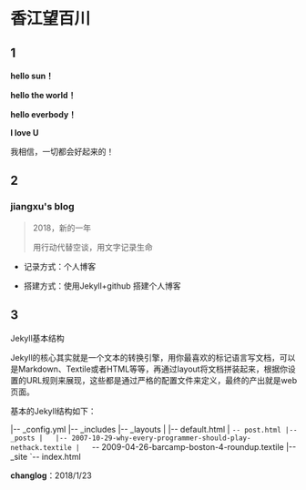 # 香江望百川

## 1 ##

**hello sun！**

**hello the world！**

**hello everbody！**

**I love U**

我相信，一切都会好起来的！

## 2 ##

### jiangxu's blog ###

> 2018，新的一年
> 
> 用行动代替空谈，用文字记录生命

- 记录方式：个人博客

- 搭建方式：使用Jekyll+github 搭建个人博客

## 3 ##

Jekyll基本结构

Jekyll的核心其实就是一个文本的转换引擎，用你最喜欢的标记语言写文档，可以是Markdown、Textile或者HTML等等，再通过layout将文档拼装起来，根据你设置的URL规则来展现，这些都是通过严格的配置文件来定义，最终的产出就是web页面。

基本的Jekyll结构如下：

|-- _config.yml
|-- _includes
|-- _layouts
|   |-- default.html
|   `-- post.html
|-- _posts
|   |-- 2007-10-29-why-every-programmer-should-play-nethack.textile
|   `-- 2009-04-26-barcamp-boston-4-roundup.textile
|-- _site
`-- index.html

**changlog**：2018/1/23 



